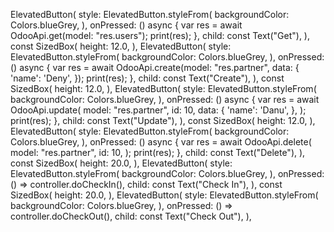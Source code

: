 ElevatedButton(
style: ElevatedButton.styleFrom(
    backgroundColor: Colors.blueGrey,
),
onPressed: () async {
    var res = await OdooApi.get(model: "res.users");
    print(res);
},
child: const Text("Get"),
),
const SizedBox(
height: 12.0,
),
ElevatedButton(
style: ElevatedButton.styleFrom(
    backgroundColor: Colors.blueGrey,
),
onPressed: () async {
    var res = await OdooApi.create(model: "res.partner", data: {
    'name': 'Deny',
    });
    print(res);
},
child: const Text("Create"),
),
const SizedBox(
height: 12.0,
),
ElevatedButton(
style: ElevatedButton.styleFrom(
    backgroundColor: Colors.blueGrey,
),
onPressed: () async {
    var res = await OdooApi.update(
    model: "res.partner",
    id: 10,
    data: {
        'name': 'Danu',
    },
    );
    print(res);
},
child: const Text("Update"),
),
const SizedBox(
height: 12.0,
),
ElevatedButton(
style: ElevatedButton.styleFrom(
    backgroundColor: Colors.blueGrey,
),
onPressed: () async {
    var res = await OdooApi.delete(
    model: "res.partner",
    id: 10,
    );
    print(res);
},
child: const Text("Delete"),
),
const SizedBox(
height: 20.0,
),
ElevatedButton(
style: ElevatedButton.styleFrom(
    backgroundColor: Colors.blueGrey,
),
onPressed: () => controller.doCheckIn(),
child: const Text("Check In"),
),
const SizedBox(
height: 20.0,
),
ElevatedButton(
style: ElevatedButton.styleFrom(
    backgroundColor: Colors.blueGrey,
),
onPressed: () => controller.doCheckOut(),
child: const Text("Check Out"),
),